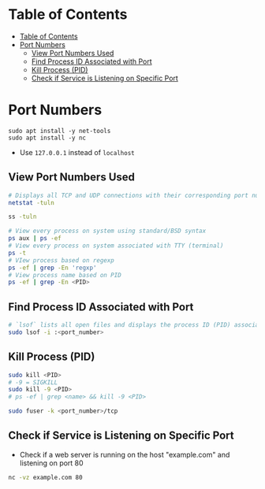 # Table of Contents

- [Table of Contents](#table-of-contents)
- [Port Numbers](#port-numbers)
  - [View Port Numbers Used](#view-port-numbers-used)
  - [Find Process ID Associated with Port](#find-process-id-associated-with-port)
  - [Kill Process (PID)](#kill-process-pid)
  - [Check if Service is Listening on Specific Port](#check-if-service-is-listening-on-specific-port)

# Port Numbers

```
sudo apt install -y net-tools
sudo apt install -y nc
```

- Use `127.0.0.1` instead of `localhost`

## View Port Numbers Used

```sh
# Displays all TCP and UDP connections with their corresponding port numbers
netstat -tuln
```

```sh
ss -tuln
```

```sh
# View every process on system using standard/BSD syntax
ps aux | ps -ef
# View every process on system associated with TTY (terminal)
ps -t
# VIew process based on regexp
ps -ef | grep -En 'regxp'
# View process name based on PID
ps -ef | grep -En <PID>
```

## Find Process ID Associated with Port

```sh
# `lsof` lists all open files and displays the process ID (PID) associated with the specified port
sudo lsof -i :<port_number>
```

## Kill Process (PID)

```sh
sudo kill <PID>
# -9 = SIGKILL
sudo kill -9 <PID>
# ps -ef | grep <name> && kill -9 <PID>
```

```sh
sudo fuser -k <port_number>/tcp
```

## Check if Service is Listening on Specific Port

- Check if a web server is running on the host "example.com" and listening on port 80

```sh
nc -vz example.com 80
```
